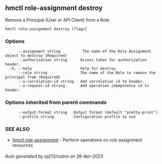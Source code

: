 ## hmctl role-assignment destroy

Remove a Principal (User or API Client) from a Role.

```
hmctl role-assignment destroy [flags]
```

### Options

```
      --assignment string          The name of the Role Assignment object to destroy (Required)
      --authorization string      Access token for authorization header.
  -h, --help                      help for destroy
      --role string               The name of the Role to remove the principal from (Required)
      --x-correlation-id string   Add correlation id to header.
      --x-request-id string       Add operation idempotence id to header.
```

### Options inherited from parent commands

```
      --output-format string   Output format (default "pretty-print")
      --profile string         Configuration profile to use
```

### SEE ALSO

* [hmctl role-assignment](hmctl_role-assignment.md)	 - Perform operations on role assignment resources

###### Auto generated by spf13/cobra on 26-Apr-2023
